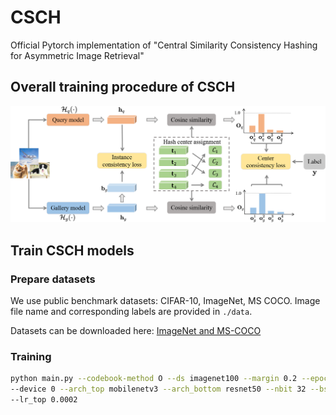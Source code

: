 # CSCH
Official Pytorch implementation of "Central Similarity Consistency Hashing for Asymmetric Image Retrieval"

## Overall training procedure of CSCH

<p align="center"><img src="figures/framework.png" width="900"></p>

## Train CSCH models
### Prepare datasets
We use public benchmark datasets: CIFAR-10, ImageNet, MS COCO. 
Image file name and corresponding labels are provided in ```./data```.

Datasets can be downloaded here:
<a href="https://github.com/swuxyj/DeepHash-pytorch">ImageNet and MS-COCO</a>

### Training
```bash
python main.py --codebook-method O --ds imagenet100 --margin 0.2 --epochs 150 --assignment True \
--device 0 --arch_top mobilenetv3 --arch_bottom resnet50 --nbit 32 --bs 64 --gamma 10 \
--lr_top 0.0002
```
